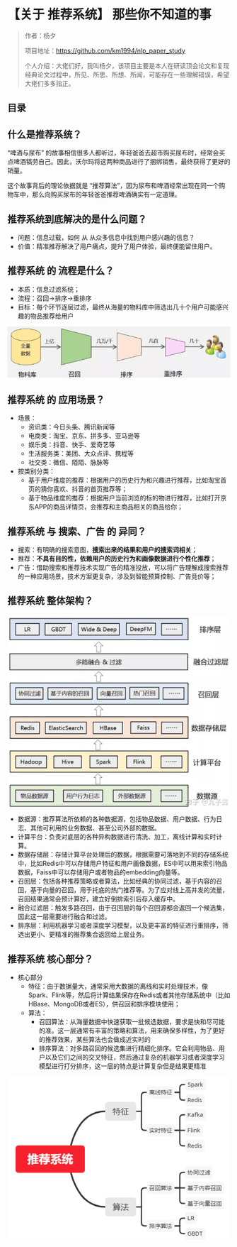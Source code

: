 # 【关于 推荐系统】 那些你不知道的事

> 作者：杨夕
> 
> 项目地址：https://github.com/km1994/nlp_paper_study
> 
> 个人介绍：大佬们好，我叫杨夕，该项目主要是本人在研读顶会论文和复现经典论文过程中，所见、所思、所想、所闻，可能存在一些理解错误，希望大佬们多多指正。

## 目录


## 什么是推荐系统？

“啤酒与尿布” 的故事相信很多人都听过，年轻爸爸去超市购买尿布时，经常会买点啤酒犒劳自己。因此，沃尔玛将这两种商品进行了捆绑销售，最终获得了更好的销量。

这个故事背后的理论依据就是 “推荐算法”，因为尿布和啤酒经常出现在同一个购物车中，那么向购买尿布的年轻爸爸推荐啤酒确实有一定道理。

## 推荐系统到底解决的是什么问题？

- 问题：信息过载，如何 从 从众多信息中找到用户感兴趣的信息？
- 价值：精准推荐解决了用户痛点，提升了用户体验，最终便能留住用户。

## 推荐系统 的 流程是什么？

- 本质：信息过滤系统；
- 流程：召回->排序->重排序
- 目标：每个环节逐层过滤，最终从海量的物料库中筛选出几十个用户可能感兴趣的物品推荐给用户

![](img/20200926113806.png)

## 推荐系统 的 应用场景？

- 场景：
  - 资讯类：今日头条、腾讯新闻等
  - 电商类：淘宝、京东、拼多多、亚马逊等
  - 娱乐类：抖音、快手、爱奇艺等
  - 生活服务类：美团、大众点评、携程等
  - 社交类：微信、陌陌、脉脉等
- 按类别分类：
  - 基于用户维度的推荐：根据用户的历史行为和兴趣进行推荐，比如淘宝首页的猜你喜欢、抖音的首页推荐等；
  - 基于物品维度的推荐：根据用户当前浏览的标的物进行推荐，比如打开京东APP的商品详情页，会推荐和主商品相关的商品给你；

## 推荐系统 与 搜索、广告 的 异同？

- 搜索：有明确的搜索意图，**搜索出来的结果和用户的搜索词相关**；
- 推荐：**不具有目的性，依赖用户的历史行为和画像数据进行个性化推荐**；
- 广告：借助搜索和推荐技术实现广告的精准投放，可以将广告理解成搜索推荐的一种应用场景，技术方案更复杂，涉及到智能预算控制、广告竞价等；

## 推荐系统 整体架构？

![](img/20200926114336.png)

- 数据源：推荐算法所依赖的各种数据源，包括物品数据、用户数据、行为日志、其他可利用的业务数据、甚至公司外部的数据。
- 计算平台：负责对底层的各种异构数据进行清洗、加工，离线计算和实时计算。
- 数据存储层：存储计算平台处理后的数据，根据需要可落地到不同的存储系统中，比如Redis中可以存储用户特征和用户画像数据，ES中可以用来索引物品数据，Faiss中可以存储用户或者物品的embedding向量等。
- 召回层：包括各种推荐策略或者算法，比如经典的协同过滤，基于内容的召回，基于向量的召回，用于托底的热门推荐等。为了应对线上高并发的流量，召回结果通常会预计算好，建立好倒排索引后存入缓存中。
- 融合过滤层：触发多路召回，由于召回层的每个召回源都会返回一个候选集，因此这一层需要进行融合和过滤。
- 排序层：利用机器学习或者深度学习模型，以及更丰富的特征进行重排序，筛选出更小、更精准的推荐集合返回给上层业务。


## 推荐系统 核心部分？

- 核心部分
  - 特征：由于数据量大，通常采用大数据的离线和实时处理技术，像Spark、Flink等，然后将计算结果保存在Redis或者其他存储系统中（比如HBase、MongoDB或者ES），供召回和排序模块使用；
  - 算法：
    - 召回算法：从海量数据中快速获取一批候选数据，要求是快和尽可能的准。这一层通常有丰富的策略和算法，用来确保多样性，为了更好的推荐效果，某些算法也会做成近实时的
    - 排序算法：对多路召回的候选集进行精细化排序。它会利用物品、用户以及它们之间的交叉特征，然后通过复杂的机器学习或者深度学习模型进行打分排序，这一层的特点是计算复杂但是结果更精准

![](img/20200926153337.png)
